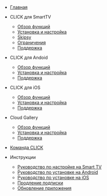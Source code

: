 <!-- docs/_sidebar.md -->

* [Главная](README.md)

* CLICK для SmartTV  
  * [Обзор функций](overview_tv.md)
  * [Установка и настройка](install_tv.md)
  * [Skipsy](skipsy.md)
  * [Ограничения](limitations_tv.md)
  * [Поддержка](support.md)

* CLICK для Andoid
  * [Обзор функций](overview_android.md)
  * [Установка и настройка](install_android.md)
  * [Поддержка](support.md)

* CLICK для iOS
  * [Обзор функций](overview_ios.md)
  * [Установка и настройка](install_ios.md)
  * [Поддержка](support.md)

* Cloud Gallery
  * [Обзор функций](cloud_overview.md)
  * [Установка и настройка](cloud_install.md)
  * [Поддержка](support.md)

* [Команда CLICK](join.md)

* Инструкции
  * [Руководство по настройке на Smart TV](install_tv.md)
  * [Руководство по установке на Android](install_android.md)
  * [Руководство по установке на iOS](install_ios.md)
  * [Продление подписки](renewal.md)
  * [Обновление приложения](update.md)